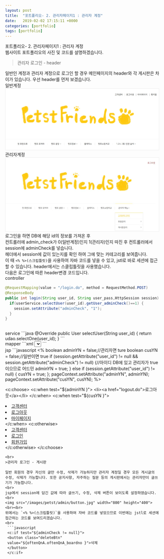 ```yaml
---
layout: post
title:  "포트폴리오- 2. 관리자페이지1 : 관리자 계정"
date:   2019-02-02 17:15:11 +0000
categories: [portfolio]
tags: [portfolio]
---
```

<style>
img{
  border : 1px solid #ededed;
}
</style>
포트폴리오- 2. 관리자페이지1 : 관리자 계정
<br>
웹사이트 포트폴리오의 사진 및 코드를 설명하겠습니다.

>관리자 로그인 - header

일반인 계정과 관리자 계정으로 로그인 할 경우 메인페이지의 header와 각 게시판은 차이가 있습니다. 우선 header를 먼저 보겠습니다.
<br>
일반계정<br>
<img src="/images/petst/join_login/afterLogin.jpg" width="500" height="200"><br>
관리자계정
<br>
<img src="/images/petst/admin/adminlogin.jpg" width="500" height="240">
<br>
로그인을 하면 DB에 해당 id의 정보를 가져온 후
<br>
컨트롤러에 admin_check가 0(일반계정)인지 1(관리자)인지 따진 후 컨트롤러에서 session에 adminCheck를 넣습니다.
<br>
헤더에서 session에 값이 있는지를 확인 하여 그에 맞는 카테고리를 보여줍니다.
<br> 이 때 `<% %>(스크립틀릿)`을 사용하여 자바 코드를 넣을 수 있고, jstl로 바로 세션에 접근할 수 있습니다. header에서는 스클립틀릿을 사용했습니다.
<br>
다음은 로그인에 따른 header변경 코드입니다.
<br>
controller
```java
@RequestMapping(value = "/login.do", method = RequestMethod.POST)
@ResponseBody
public int login(String user_id, String user_pass,HttpSession session) {
  if(userService.selectUser(user_id).getUser_adminCheck()==1) {
    session.setAttribute("adminCheck", "1");
  }
}
```
<br>
service
```java
@Override
public User selectUser(String user_id) {
  return udao.selectOne(user_id);
}
```
<br>
mapper
```xml
<select id="selectOne" parameterType="String" resultType="user">
  select * from User where user_id = #{user_id}
</select>
```
<br>
jsp
```javascript
<%
  boolean adminYN = false;//관리자면 ture
  boolean cusYN = false;//일반이면 true
  if (session.getAttribute("user_id") != null && session.getAttribute("adminCheck") != null) {//아이디 DB에 있고 관리자가 true이으므로 어드민
    adminYN = true;
  } else if (session.getAttribute("user_id") != null) {
    cusYN = true;
  };
  pageContext.setAttribute("adminYN", adminYN);
  pageContext.setAttribute("cusYN", cusYN);
%>

  <c:choose>
    <c:when test="${adminYN }">
      <li><a href="logout.do">로그아웃</a></li>
    </c:when>
    <c:when test="${cusYN }">
      <li><a href="showNoticeList.do">고객센터</a></li>
      <li><a href="logout.do">로그아웃</a></li>
      <li><a href="userPwCheck.do">마이페이지</a></li>
    </c:when>
    <c:otherwise>
      <li><a href="showNoticeList.do">고객센터</a></li>
      <li><a href="loginForm.do">로그인</a></li>
      <li><a href="joinwith.do">회원가입</a></li>
    </c:otherwise>
  </c:choose>
```
<br>
>관리자 로그인 - 게시판

일반 회원의 경우 자신의 글만 수정, 삭제가 가능하지만 관리자 계정일 경우 모든 게시글의 수정, 삭제가 가능합니다. 또한 공지사항, 자주하는 질문 등의 게시판에서는 관리자만이 글쓰기가 가능합니다.
<br>
jsp에서 session에 담긴 값에 따라 글쓰기, 수정, 삭제 버튼이 보이도록 설정하였습니다.
<br>
<img src="/images/petst/admin/button.jpg" width="800" height="400">
<br><br>
위에서는 `<% %>(스크립틀릿)`을 사용하여 자바 코드를 넣었으므로 이번에는 jstl로 세션에 접근하는 코드를 보여드리겠습니다.
<br>
 ```javascript
 <c:if test="${adminCheck != null}">
 <button class="deleteBtn"
 value="${oftenQnA.oftenQnA_boardno }">삭제
 </button>
 </c:if>
 ```
